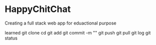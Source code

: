 # HappyChitChat
Creating a full stack web app for eduactional purpose




learned 
  git clone
  cd 
  git add
  git commit -m ""
  git push
  git pull
  git log
  git status
  
